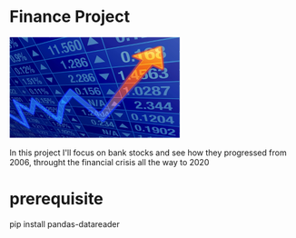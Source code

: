 # Finance Project
![](/Images/end-of-day-stock-prices.png)

In this project I'll focus on bank stocks and see how they progressed from 2006, throught the financial crisis all the way to 2020

# prerequisite

pip install pandas-datareader